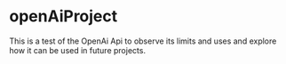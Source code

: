 ﻿# openAiProject

This is a test of the OpenAi Api to observe its limits and uses and explore how it can be used in future projects. 
